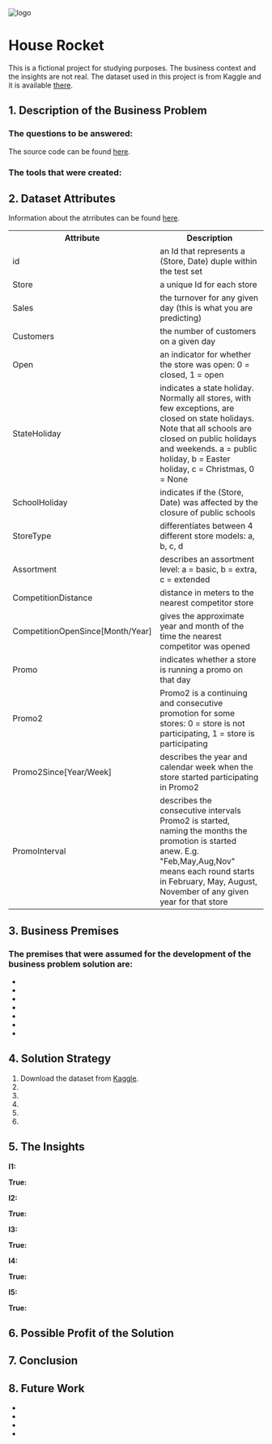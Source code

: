 <img src="real_state_market.jpg" alt="logo" style="zoom:100%;" />

<h1>House Rocket</h1>

<p>This is a fictional project for studying purposes. The business context and the insights are not real. 
The dataset used in this project is from Kaggle and it is available <a href="https://www.kaggle.com/competitions/rossmann-store-sales/data" target="_blank">there</a>.</p>

<h2>1. Description of the Business Problem</h2>

<p></p>

<h3>The questions to be answered:</h3>

<p>The source code can be found <a href="" target="_blank">here</a>.</p>

<h3>The tools that were created:</h3>

<p></p>
<p></p>

<h2>2. Dataset Attributes</h2>

<p>Information about the atrributes can be found <a href="https://www.kaggle.com/competitions/rossmann-store-sales/data" target="_blank">here</a>.</p>

<table style="width:100%">
<tr><th>Attribute</th><th>Description</th></tr>
<tr><td>id</td><td>an Id that represents a (Store, Date) duple within the test set</td></tr>
<tr><td>Store</td><td>a unique Id for each store</td></tr>
<tr><td>Sales</td><td>the turnover for any given day (this is what you are predicting)</td></tr>
<tr><td>Customers</td><td>the number of customers on a given day</td></tr>
<tr><td>Open</td><td>an indicator for whether the store was open: 0 = closed, 1 = open</td></tr>
<tr><td>StateHoliday</td><td>indicates a state holiday. Normally all stores, with few exceptions, are closed on state holidays. Note that all schools are closed on public holidays and weekends. a = public holiday, b = Easter holiday, c = Christmas, 0 = None</td></tr>
<tr><td>SchoolHoliday</td><td>indicates if the (Store, Date) was affected by the closure of public schools</td></tr>
<tr><td>StoreType</td><td>differentiates between 4 different store models: a, b, c, d</td></tr>
<tr><td>Assortment</td><td>describes an assortment level: a = basic, b = extra, c = extended</td></tr>
<tr><td>CompetitionDistance</td><td>distance in meters to the nearest competitor store</td></tr>
<tr><td>CompetitionOpenSince[Month/Year]</td><td>gives the approximate year and month of the time the nearest competitor was opened</td></tr>
<tr><td>Promo</td><td>indicates whether a store is running a promo on that day</td></tr>
<tr><td>Promo2</td><td>Promo2 is a continuing and consecutive promotion for some stores: 0 = store is not participating, 1 = store is participating</td></tr>
<tr><td>Promo2Since[Year/Week]</td><td>describes the year and calendar week when the store started participating in Promo2</td></tr>
<tr><td>PromoInterval</td><td>describes the consecutive intervals Promo2 is started, naming the months the promotion is started anew. E.g. "Feb,May,Aug,Nov" means each round starts in February, May, August, November of any given year for that store</td></tr>
</table>

<h2>3. Business Premises</h2>

<h3>The premises that were assumed for the development of the business problem solution are:</h3>

<ul>
<li></li>
<li></li>
<li></li>
<li></li>
<li></li>
<li></li>
<li></li>
</ul>

<h2>4. Solution Strategy</h2>

<ol>
<li>Download the dataset from <a href="https://www.kaggle.com/competitions/rossmann-store-sales/data" target="_blank">Kaggle</a>.</li>
<li></li>
<li></li>
<li></li>
<li></li>
<li></li>
</ol>

<h2>5. The Insights</h2>

<p><b>I1:</b> </p>
<p><b>True:</b> </p>
<p><b>I2:</b> </p>
<p><b>True:</b> </p>
<p><b>I3:</b> </p>
<p><b>True:</b> </p>
<p><b>I4:</b> </p>
<p><b>True:</b> </p>
<p><b>I5:</b> </p>
<p><b>True:</b> </p>

<h2>6. Possible Profit of the Solution</h2>

<p></p>
<p></p>

<h2>7. Conclusion</h2>

<p></p>

<h2>8. Future Work</h2>

<ul>
<li></li>
<li></li>
<li></li>
<li></li>
</ul>